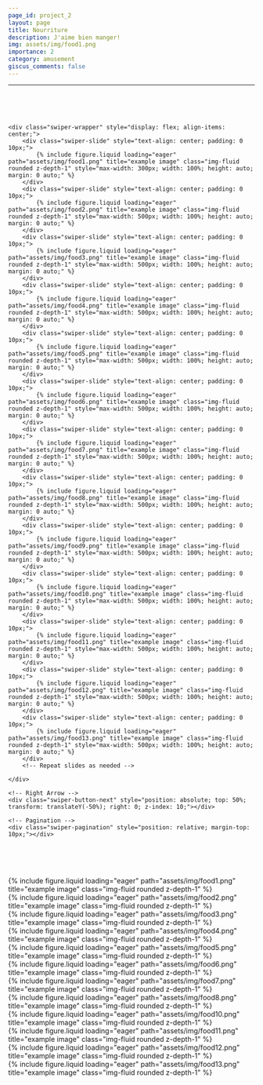 ```yaml
---
page_id: project_2
layout: page
title: Nourriture
description: J'aime bien manger!
img: assets/img/food1.png
importance: 2
category: amusement
giscus_comments: false
---
```

---
<br><br><br>

<!-- Include Swiper's CSS -->
<link rel="stylesheet" href="https://unpkg.com/swiper/swiper-bundle.min.css">

<div class="swiper-container" style="width: 100%; max-width: 900px; margin: 0 auto; position: relative;">
    <!-- Left Arrow -->
    <div class="swiper-button-prev" style="position: absolute; top: 50%; transform: translateY(-50%); left: 0; z-index: 10;"></div>

    <div class="swiper-wrapper" style="display: flex; align-items: center;">
        <div class="swiper-slide" style="text-align: center; padding: 0 10px;">
            {% include figure.liquid loading="eager" path="assets/img/food1.png" title="example image" class="img-fluid rounded z-depth-1" style="max-width: 300px; width: 100%; height: auto; margin: 0 auto;" %}
        </div>
        <div class="swiper-slide" style="text-align: center; padding: 0 10px;">
            {% include figure.liquid loading="eager" path="assets/img/food2.png" title="example image" class="img-fluid rounded z-depth-1" style="max-width: 500px; width: 100%; height: auto; margin: 0 auto;" %}
        </div>
        <div class="swiper-slide" style="text-align: center; padding: 0 10px;">
            {% include figure.liquid loading="eager" path="assets/img/food3.png" title="example image" class="img-fluid rounded z-depth-1" style="max-width: 500px; width: 100%; height: auto; margin: 0 auto;" %}
        </div>
        <div class="swiper-slide" style="text-align: center; padding: 0 10px;">
            {% include figure.liquid loading="eager" path="assets/img/food4.png" title="example image" class="img-fluid rounded z-depth-1" style="max-width: 500px; width: 100%; height: auto; margin: 0 auto;" %}
        </div>
        <div class="swiper-slide" style="text-align: center; padding: 0 10px;">
            {% include figure.liquid loading="eager" path="assets/img/food5.png" title="example image" class="img-fluid rounded z-depth-1" style="max-width: 500px; width: 100%; height: auto; margin: 0 auto;" %}
        </div>
        <div class="swiper-slide" style="text-align: center; padding: 0 10px;">
            {% include figure.liquid loading="eager" path="assets/img/food6.png" title="example image" class="img-fluid rounded z-depth-1" style="max-width: 500px; width: 100%; height: auto; margin: 0 auto;" %}
        </div>
        <div class="swiper-slide" style="text-align: center; padding: 0 10px;">
            {% include figure.liquid loading="eager" path="assets/img/food7.png" title="example image" class="img-fluid rounded z-depth-1" style="max-width: 500px; width: 100%; height: auto; margin: 0 auto;" %}
        </div>
        <div class="swiper-slide" style="text-align: center; padding: 0 10px;">
            {% include figure.liquid loading="eager" path="assets/img/food8.png" title="example image" class="img-fluid rounded z-depth-1" style="max-width: 500px; width: 100%; height: auto; margin: 0 auto;" %}
        </div>
        <div class="swiper-slide" style="text-align: center; padding: 0 10px;">
            {% include figure.liquid loading="eager" path="assets/img/food9.png" title="example image" class="img-fluid rounded z-depth-1" style="max-width: 500px; width: 100%; height: auto; margin: 0 auto;" %}
        </div>
        <div class="swiper-slide" style="text-align: center; padding: 0 10px;">
            {% include figure.liquid loading="eager" path="assets/img/food10.png" title="example image" class="img-fluid rounded z-depth-1" style="max-width: 500px; width: 100%; height: auto; margin: 0 auto;" %}
        </div>
        <div class="swiper-slide" style="text-align: center; padding: 0 10px;">
            {% include figure.liquid loading="eager" path="assets/img/food11.png" title="example image" class="img-fluid rounded z-depth-1" style="max-width: 500px; width: 100%; height: auto; margin: 0 auto;" %}
        </div>
        <div class="swiper-slide" style="text-align: center; padding: 0 10px;">
            {% include figure.liquid loading="eager" path="assets/img/food12.png" title="example image" class="img-fluid rounded z-depth-1" style="max-width: 500px; width: 100%; height: auto; margin: 0 auto;" %}
        </div>
        <div class="swiper-slide" style="text-align: center; padding: 0 10px;">
            {% include figure.liquid loading="eager" path="assets/img/food13.png" title="example image" class="img-fluid rounded z-depth-1" style="max-width: 500px; width: 100%; height: auto; margin: 0 auto;" %}
        </div>
        <!-- Repeat slides as needed -->
        
    </div>

    <!-- Right Arrow -->
    <div class="swiper-button-next" style="position: absolute; top: 50%; transform: translateY(-50%); right: 0; z-index: 10;"></div>

    <!-- Pagination -->
    <div class="swiper-pagination" style="position: relative; margin-top: 10px;"></div>
</div>

<!-- Include Swiper's JS -->
<script src="https://unpkg.com/swiper/swiper-bundle.min.js"></script>

<script>
var swiper = new Swiper('.swiper-container', {
    direction: 'horizontal',
    loop: true,
    slidesPerView: 4,                 // Show 3 slides at once
    centeredSlides: true,             // Center the active slide
    spaceBetween: 30,                 // Increased space between slides to accommodate zoom
    autoplay: {
        delay: 2000,                  // Autoplay delay
        disableOnInteraction: false,  // Keep autoplay active after user interaction
    },
    speed: 600,                       // Slow down the transition speed for smoother effect
    pagination: {
        el: '.swiper-pagination',
        clickable: true,
    },
    navigation: {
        nextEl: '.swiper-button-next',
        prevEl: '.swiper-button-prev',
    },
    slideToClickedSlide: true,        // Zoom the clicked slide
    on: {
        slideChangeTransitionEnd: function () {
            // Reset all slides
            swiper.slides.forEach(slide => {
                slide.style.zIndex = '1';
                slide.querySelector('img').style.transform = 'scale(1)';
            });
            // Zoom the active slide
            const activeSlide = swiper.slides[swiper.activeIndex];
            activeSlide.style.zIndex = '2';
            activeSlide.querySelector('img').style.transform = 'scale(2)';
        }
    }
});
</script>
<br><br><br>
<div class="row">
    <div class="col-sm mt-3 mt-md-0">
        {% include figure.liquid loading="eager" path="assets/img/food1.png" title="example image" class="img-fluid rounded z-depth-1" %}
    </div>
    <div class="col-sm mt-3 mt-md-0">
        {% include figure.liquid loading="eager" path="assets/img/food2.png" title="example image" class="img-fluid rounded z-depth-1" %}
    </div>
    <div class="col-sm mt-3 mt-md-0">
        {% include figure.liquid loading="eager" path="assets/img/food3.png" title="example image" class="img-fluid rounded z-depth-1" %}
    </div>
</div>

<div class="row">
    <div class="col-sm mt-3 mt-md-0">
        {% include figure.liquid loading="eager" path="assets/img/food4.png" title="example image" class="img-fluid rounded z-depth-1" %}
    </div>
    <div class="col-sm mt-3 mt-md-0">
        {% include figure.liquid loading="eager" path="assets/img/food5.png" title="example image" class="img-fluid rounded z-depth-1" %}
    </div>
    <div class="col-sm mt-3 mt-md-0">
        {% include figure.liquid loading="eager" path="assets/img/food6.png" title="example image" class="img-fluid rounded z-depth-1" %}
    </div>
</div>

<div class="row">
    <div class="col-sm mt-3 mt-md-0">
        {% include figure.liquid loading="eager" path="assets/img/food7.png" title="example image" class="img-fluid rounded z-depth-1" %}
    </div>
    <div class="col-sm mt-3 mt-md-0">
        {% include figure.liquid loading="eager" path="assets/img/food8.png" title="example image" class="img-fluid rounded z-depth-1" %}
    </div>
    <div class="col-sm mt-3 mt-md-0">
        {% include figure.liquid loading="eager" path="assets/img/food10.png" title="example image" class="img-fluid rounded z-depth-1" %}
    </div>
</div>

<div class="row">
    <div class="col-sm mt-3 mt-md-0">
        {% include figure.liquid loading="eager" path="assets/img/food11.png" title="example image" class="img-fluid rounded z-depth-1" %}
    </div>
    <div class="col-sm mt-3 mt-md-0">
        {% include figure.liquid loading="eager" path="assets/img/food12.png" title="example image" class="img-fluid rounded z-depth-1" %}
    </div>
    <div class="col-sm mt-3 mt-md-0">
        {% include figure.liquid loading="eager" path="assets/img/food13.png" title="example image" class="img-fluid rounded z-depth-1" %}
    </div>
</div>